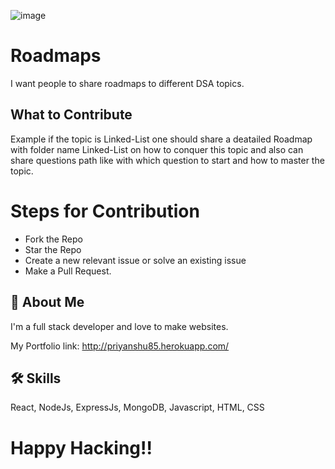 ![image](https://user-images.githubusercontent.com/83485475/194409869-9a1753a5-d99f-4e19-84aa-1d7d1bc178ae.png)

# Roadmaps

I want people to share roadmaps to different DSA topics.



## What to Contribute

Example if the topic is Linked-List one should share a deatailed Roadmap with folder name Linked-List on how to conquer this topic and also can share questions path like with which question to start and how to master the topic.


# Steps for Contribution

- Fork the Repo
- Star the Repo
- Create a new relevant issue or solve an existing issue
- Make a Pull Request.


## 🚀 About Me
I'm a full stack developer and love to make websites.

My Portfolio link: http://priyanshu85.herokuapp.com/


## 🛠 Skills
React, NodeJs, ExpressJs, MongoDB, Javascript, HTML, CSS

# Happy Hacking!!
